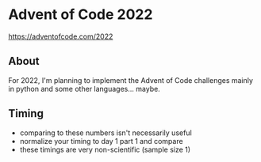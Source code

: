 Advent of Code 2022
===================

https://adventofcode.com/2022

## About

For 2022, I'm planning to implement the Advent of Code challenges mainly in python and some other languages... maybe.

## Timing

- comparing to these numbers isn't necessarily useful
- normalize your timing to day 1 part 1 and compare
- these timings are very non-scientific (sample size 1)
